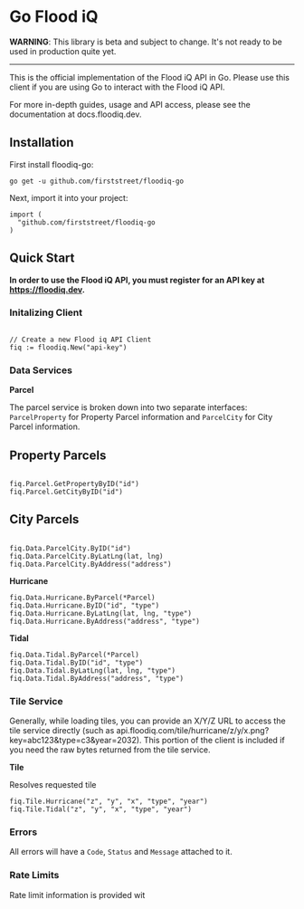 # Go Flood iQ

**WARNING**: This library is beta and subject to change. It's not ready to be used in production quite yet.

---

This is the official implementation of the Flood iQ API in Go. Please use this client if you are using Go to interact with the Flood iQ API.

For more in-depth guides, usage and API access, please see the documentation at docs.floodiq.dev.

## Installation

First install floodiq-go:

```
go get -u github.com/firststreet/floodiq-go
```

Next, import it into your project:

```
import (
  "github.com/firststreet/floodiq-go
)
```

## Quick Start

**In order to use the Flood iQ API, you must register for an API key at https://floodiq.dev.**

### Initalizing Client

```

// Create a new Flood iq API Client
fiq := floodiq.New("api-key")
```

### Data Services

**Parcel**

The parcel service is broken down into two separate interfaces: `ParcelProperty` for Property Parcel information and `ParcelCity` for City Parcel information.

## Property Parcels

```

fiq.Parcel.GetPropertyByID("id")
fiq.Parcel.GetCityByID("id")

```

## City Parcels

```

fiq.Data.ParcelCity.ByID("id")
fiq.Data.ParcelCity.ByLatLng(lat, lng)
fiq.Data.ParcelCity.ByAddress("address")
```

**Hurricane**


```
fiq.Data.Hurricane.ByParcel(*Parcel)
fiq.Data.Hurricane.ByID("id", "type")
fiq.Data.Hurricane.ByLatLng(lat, lng, "type")
fiq.Data.Hurricane.ByAddress("address", "type")
```

**Tidal**

```
fiq.Data.Tidal.ByParcel(*Parcel)
fiq.Data.Tidal.ByID("id", "type")
fiq.Data.Tidal.ByLatLng(lat, lng, "type")
fiq.Data.Tidal.ByAddress("address", "type")
```

### Tile Service

Generally, while loading tiles, you can provide an X/Y/Z URL to access the tile service directly (such as api.floodiq.com/tile/hurricane/z/y/x.png?key=abc123&type=c3&year=2032). This portion of the client is included if you need the raw bytes returned from the tile service.

**Tile**

Resolves requested tile

```
fiq.Tile.Hurricane("z", "y", "x", "type", "year")
fiq.Tile.Tidal("z", "y", "x", "type", "year")
```

### Errors

All errors will have a `Code`, `Status` and `Message` attached to it.

### Rate Limits

Rate limit information is provided wit
